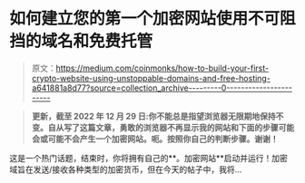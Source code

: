 # 如何建立您的第一个加密网站使用不可阻挡的域名和免费托管

> 原文：<https://medium.com/coinmonks/how-to-build-your-first-crypto-website-using-unstoppable-domains-and-free-hosting-a641881a8d77?source=collection_archive---------0----------------------->

> **更新，截至 2022 年 12 月 29 日:你不能总是指望浏览器无限期地保持不变。自从写了这篇文章，勇敢的浏览器不再显示我的网站和下面的步骤可能会或可能不会产生一个加密网站。呃。按照你自己的判断步骤。谢谢！**

这是一个热门话题，结束时，你将拥有自己的**。加密网站**启动并运行！加密域旨在发送/接收各种类型的加密货币，但在今天的帖子中，我将…
